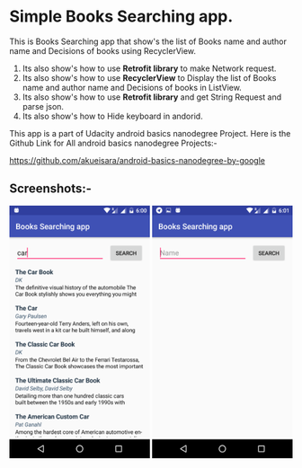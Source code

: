 # Simple Books Searching app.

This is Books Searching app that show's the list of Books name and author name and Decisions of books using RecyclerView.

1) Its also show's how to use **Retrofit library** to make Network request.
2) Its also show's how to use **RecyclerView** to Display the list of Books name and author name and Decisions of books in ListView.
3) Its also show's how to use **Retrofit library** and get String Request and parse json.
4) Its also show's how to Hide keyboard in andorid.

This app is a part of Udacity android basics nanodegree Project.
Here is the Github Link for All android basics nanodegree Projects:-

https://github.com/akueisara/android-basics-nanodegree-by-google


## Screenshots:-

<img src="Screenshots/Screenshot_20180807-180051.png" width="250" height="450" /> <img src="Screenshots/Screenshot_20180807-180139.png" width="250" height="450" />
